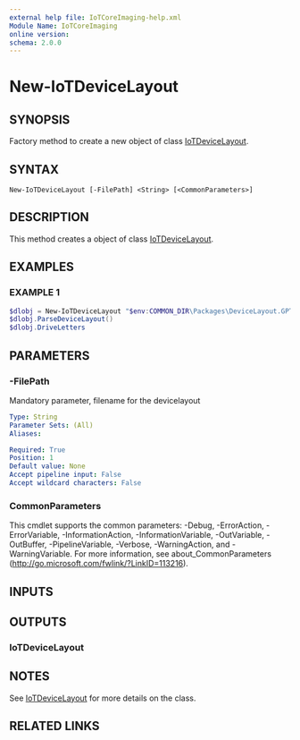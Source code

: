 ```yaml
---
external help file: IoTCoreImaging-help.xml
Module Name: IoTCoreImaging
online version:
schema: 2.0.0
---
```


# New-IoTDeviceLayout

## SYNOPSIS
Factory method to create a new object of class [IoTDeviceLayout](Classes/IoTDeviceLayout.md).

## SYNTAX

```
New-IoTDeviceLayout [-FilePath] <String> [<CommonParameters>]
```

## DESCRIPTION
This method creates a object of class [IoTDeviceLayout](Classes/IoTDeviceLayout.md).

## EXAMPLES

### EXAMPLE 1
```Powershell
$dlobj = New-IoTDeviceLayout "$env:COMMON_DIR\Packages\DeviceLayout.GPT4GB\DeviceLayout.xml"
$dlobj.ParseDeviceLayout()
$dlobj.DriveLetters
```

## PARAMETERS

### -FilePath
Mandatory parameter, filename for the devicelayout

```yaml
Type: String
Parameter Sets: (All)
Aliases:

Required: True
Position: 1
Default value: None
Accept pipeline input: False
Accept wildcard characters: False
```

### CommonParameters
This cmdlet supports the common parameters: -Debug, -ErrorAction, -ErrorVariable, -InformationAction, -InformationVariable, -OutVariable, -OutBuffer, -PipelineVariable, -Verbose, -WarningAction, and -WarningVariable. For more information, see about_CommonParameters (http://go.microsoft.com/fwlink/?LinkID=113216).

## INPUTS

## OUTPUTS

### IoTDeviceLayout

## NOTES
See [IoTDeviceLayout](Classes/IoTDeviceLayout.md) for more details on the class.

## RELATED LINKS

